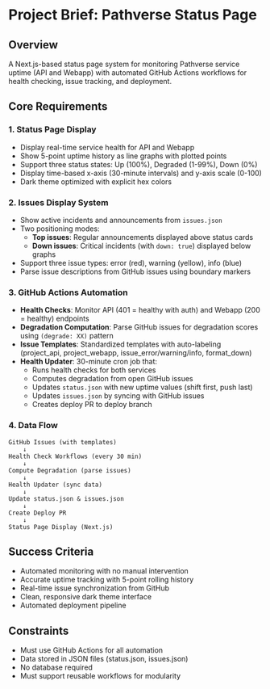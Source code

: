 # Project Brief: Pathverse Status Page

## Overview
A Next.js-based status page system for monitoring Pathverse service uptime (API and Webapp) with automated GitHub Actions workflows for health checking, issue tracking, and deployment.

## Core Requirements

### 1. Status Page Display
- Display real-time service health for API and Webapp
- Show 5-point uptime history as line graphs with plotted points
- Support three status states: Up (100%), Degraded (1-99%), Down (0%)
- Display time-based x-axis (30-minute intervals) and y-axis scale (0-100)
- Dark theme optimized with explicit hex colors

### 2. Issues Display System
- Show active incidents and announcements from `issues.json`
- Two positioning modes:
  - **Top issues**: Regular announcements displayed above status cards
  - **Down issues**: Critical incidents (with `down: true`) displayed below graphs
- Support three issue types: error (red), warning (yellow), info (blue)
- Parse issue descriptions from GitHub issues using boundary markers

### 3. GitHub Actions Automation
- **Health Checks**: Monitor API (401 = healthy with auth) and Webapp (200 = healthy) endpoints
- **Degradation Computation**: Parse GitHub issues for degradation scores using `(degrade: XX)` pattern
- **Issue Templates**: Standardized templates with auto-labeling (project_api, project_webapp, issue_error/warning/info, format_down)
- **Health Updater**: 30-minute cron job that:
  - Runs health checks for both services
  - Computes degradation from open GitHub issues
  - Updates `status.json` with new uptime values (shift first, push last)
  - Updates `issues.json` by syncing with GitHub issues
  - Creates deploy PR to deploy branch

### 4. Data Flow
```
GitHub Issues (with templates)
    ↓
Health Check Workflows (every 30 min)
    ↓
Compute Degradation (parse issues)
    ↓
Health Updater (sync data)
    ↓
Update status.json & issues.json
    ↓
Create Deploy PR
    ↓
Status Page Display (Next.js)
```

## Success Criteria
- Automated monitoring with no manual intervention
- Accurate uptime tracking with 5-point rolling history
- Real-time issue synchronization from GitHub
- Clean, responsive dark theme interface
- Automated deployment pipeline

## Constraints
- Must use GitHub Actions for all automation
- Data stored in JSON files (status.json, issues.json)
- No database required
- Must support reusable workflows for modularity
